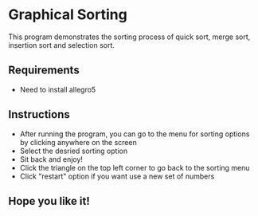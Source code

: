 # Graphical Sorting
This program demonstrates the sorting process of quick sort, merge sort, insertion sort and selection sort.

## Requirements
  * Need to install allegro5

## Instructions
  * After running the program, you can go to the menu for sorting options by clicking anywhere on the screen
  * Select the desried sorting option
  * Sit back and enjoy!
  * Click the triangle on the top left corner to go back to the sorting menu
  * Click "restart" option if you want use a new set of numbers

## Hope you like it!


